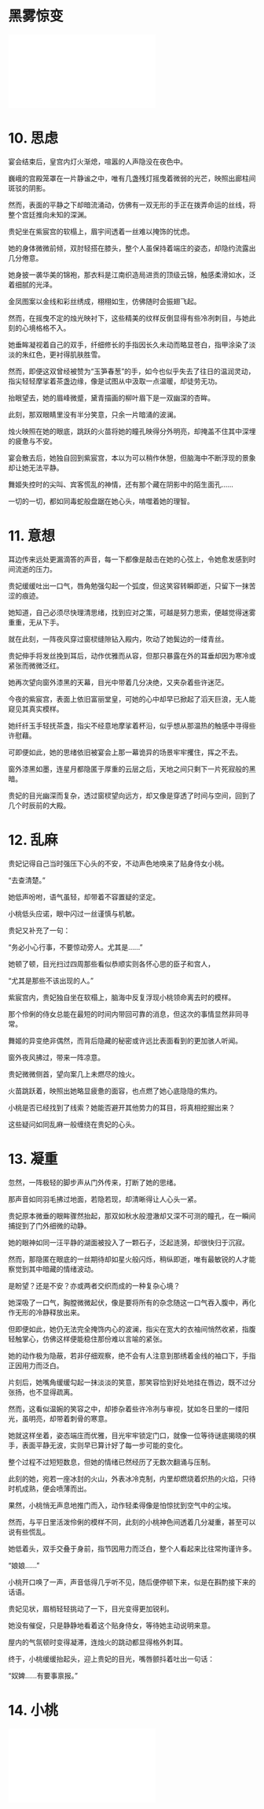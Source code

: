 # 黑雾惊变


![](../0809/Main-2.md) 

# 10. 思虑 

宴会结束后，皇宫内灯火渐熄，喧嚣的人声隐没在夜色中。

巍峨的宫殿笼罩在一片静谧之中，唯有几盏残灯摇曳着微弱的光芒，映照出廊柱间斑驳的阴影。

然而，表面的平静之下却暗流涌动，仿佛有一双无形的手正在拨弄命运的丝线，将整个宫廷推向未知的深渊。 

贵妃坐在紫宸宫的软榻上，眉宇间透着一丝难以掩饰的忧虑。

她的身体微微前倾，双肘轻搭在膝头，整个人虽保持着端庄的姿态，却隐约流露出几分倦意。

她身披一袭华美的锦袍，那衣料是江南织造局进贡的顶级云锦，触感柔滑如水，泛着细腻的光泽。

金凤图案以金线和彩丝绣成，栩栩如生，仿佛随时会振翅飞起。

然而，在摇曳不定的烛光映衬下，这些精美的纹样反倒显得有些冷冽刺目，与她此刻的心境格格不入。

她垂眸凝视着自己的双手，纤细修长的手指因长久未动而略显苍白，指甲涂染了淡淡的朱红色，更衬得肌肤胜雪。

然而，即便这双曾经被赞为“玉笋春葱”的手，如今也似乎失去了往日的温润灵动，指尖轻轻摩挲着茶盏边缘，像是试图从中汲取一点温暖，却徒劳无功。

抬眼望去，她的眉峰微蹙，黛青描画的柳叶眉下是一双幽深的杏眸。

此刻，那双眼睛里没有半分笑意，只余一片暗涌的波澜。

烛火映照在她的眼底，跳跃的火苗将她的瞳孔映得分外明亮，却掩盖不住其中深埋的疲惫与不安。

宴会散去后，她独自回到紫宸宫，本以为可以稍作休憩，但脑海中不断浮现的景象却让她无法平静。

舞姬失控时的尖叫、宾客慌乱的神情，还有那个藏在阴影中的陌生面孔……

一切的一切，都如同毒蛇般盘踞在她心头，啃噬着她的理智。

# 11. 意想

耳边传来远处更漏滴答的声音，每一下都像是敲击在她的心弦上，令她愈发感到时间流逝的压力。

贵妃缓缓吐出一口气，唇角勉强勾起一个弧度，但这笑容转瞬即逝，只留下一抹苦涩的痕迹。

她知道，自己必须尽快理清思绪，找到应对之策，可越是努力思索，便越觉得迷雾重重，无从下手。

就在此刻，一阵夜风穿过窗棂缝隙钻入殿内，吹动了她鬓边的一缕青丝。

贵妃伸手将发丝挽到耳后，动作优雅而从容，但那只暴露在外的耳垂却因为寒冷或紧张而微微泛红。

她再次望向窗外漆黑的天幕，目光中带着几分决绝，又夹杂着些许迷茫。

今夜的紫宸宫，表面上依旧富丽堂皇，可她的心中却早已掀起了滔天巨浪，无人能窥见其真实模样。

她纤纤玉手轻抚茶盏，指尖不经意地摩挲着杯沿，似乎想从那温热的触感中寻得些许慰藉。

可即便如此，她的思绪依旧被宴会上那一幕诡异的场景牢牢攫住，挥之不去。 

窗外漆黑如墨，连星月都隐匿于厚重的云层之后，天地之间只剩下一片死寂般的黑暗。

贵妃的目光幽深而复杂，透过窗棂望向远方，却又像是穿透了时间与空间，回到了几个时辰前的大殿。


# 12. 乱麻


贵妃记得自己当时强压下心头的不安，不动声色地唤来了贴身侍女小桃。

“去查清楚。”

她低声吩咐，语气虽轻，却带着不容置疑的坚定。

小桃低头应诺，眼中闪过一丝谨慎与机敏。

贵妃又补充了一句：

“务必小心行事，不要惊动旁人。尤其是……”

她顿了顿，目光扫过四周那些看似恭顺实则各怀心思的臣子和宫人，

“尤其是那些不该出现的人。”

紫宸宫内，贵妃独自坐在软榻上，脑海中反复浮现小桃领命离去时的模样。

那个伶俐的侍女总能在最短的时间内带回可靠的消息，但这次的事情显然非同寻常。

舞姬的异变绝非偶然，而背后隐藏的秘密或许远比表面看到的更加骇人听闻。

窗外夜风拂过，带来一阵凉意。

贵妃微微侧首，望向案几上未燃尽的烛火。

火苗跳跃着，映照出她略显疲惫的面容，也点燃了她心底隐隐的焦灼。

小桃是否已经找到了线索？她能否避开其他势力的耳目，将真相挖掘出来？

这些疑问如同乱麻一般缠绕在贵妃的心头。

# 13. 凝重

忽然，一阵极轻的脚步声从门外传来，打断了她的思绪。

那声音如同羽毛拂过地面，若隐若现，却清晰得让人心头一紧。

贵妃原本微垂的眼眸骤然抬起，那双如秋水般澄澈却又深不可测的瞳孔，在一瞬间捕捉到了门外细微的动静。

她的眼神如同一汪平静的湖面被投入了一颗石子，泛起涟漪，却很快归于沉寂。

然而，那隐匿在眼底的一丝期待却如星火般闪烁，稍纵即逝，唯有最敏锐的人才能察觉到其中暗藏的情绪波动。

是盼望？还是不安？亦或两者交织而成的一种复杂心境？

她深吸了一口气，胸膛微微起伏，像是要将所有的杂念随这一口气吞入腹中，再化作无形的冷静释放出来。

但即便如此，她仍无法完全掩饰内心的波澜，指尖在宽大的衣袖间悄然收紧，指腹轻触掌心，仿佛这样便能稳住那份难以言喻的紧张。

她的动作极为隐蔽，若非仔细观察，绝不会有人注意到那绣着金线的袖口下，手指正因用力而泛白。

片刻后，她嘴角缓缓勾起一抹淡淡的笑意，那笑容恰到好处地挂在唇边，既不过分张扬，也不显得疏离。

然而，这看似温婉的笑容之中，却掺杂着些许冷冽与审视，犹如冬日里的一缕阳光，虽明亮，却带着刺骨的寒意。

她就这样坐着，姿态端庄而优雅，目光牢牢锁定门口，就像一位等待谜底揭晓的棋手，表面平静无波，实则早已算计好了每一步可能的变化。

整个过程不过短短数息，但她的情绪已然经历了无数次翻涌与压制。

此刻的她，宛若一座冰封的火山，外表冰冷克制，内里却燃烧着炽热的火焰，只待时机成熟，便会喷薄而出。

果然，小桃悄无声息地推门而入，动作轻柔得像是怕惊扰到空气中的尘埃。

然而，与平日里活泼伶俐的模样不同，此刻的小桃神色间透着几分凝重，甚至可以说有些慌乱。

她低着头，双手交叠于身前，指节因用力而泛白，整个人看起来比往常拘谨许多。

“娘娘……”

小桃开口唤了一声，声音低得几乎听不见，随后便停顿下来，似是在斟酌接下来的话语。

贵妃见状，眉梢轻轻挑动了一下，目光变得更加锐利。

她没有催促，只是静静地看着这个贴身侍女，等待她主动说明来意。

屋内的气氛顿时变得凝滞，连烛火的跳动都显得格外刺耳。

终于，小桃缓缓抬起头，迎上贵妃的目光，嘴唇颤抖着吐出一句话：

“奴婢……有要事禀报。”

# 14. 小桃

![](../0816/Main-5.md) 

